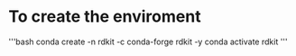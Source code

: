 # To create the enviroment

'''bash
conda create -n rdkit -c conda-forge rdkit -y
conda activate rdkit
'''
